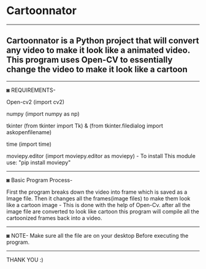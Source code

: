 # Cartoonnator
--------------------------------------------------------------------------------------------------- 
Cartoonnator is a Python project that will convert any video to make it look like a animated video. 
This program uses Open-CV to essentially change the video to make it look like a cartoon
---------------------------------------------------------------------------------------------------
---------------------------------------------------------------------------------------------------

◙ REQUIREMENTS-

Open-cv2 (import cv2)

numpy (import numpy as np)

tkinter (from tkinter import Tk) & (from tkinter.filedialog import askopenfilename)

time (import time)

moviepy.editor (import moviepy.editor as moviepy) - To install This module use: "pip install moviepy"

---------------------------------------------------------------------------------------------------

◙ Basic Program Process-

First the program breaks down the video into frame which is saved as a Image file.
Then it changes all the frames(image files) to make them look like a cartoon image - This is done with the help of Open-Cv.
after all the image file are converted to look like cartoon this program will compile all the cartoonized frames back into a video.

---------------------------------------------------------------------------------------------------

◙ NOTE- Make sure all the file are on your desktop Before executing the program.

---------------------------------------------------------------------------------------------------

THANK YOU :)
